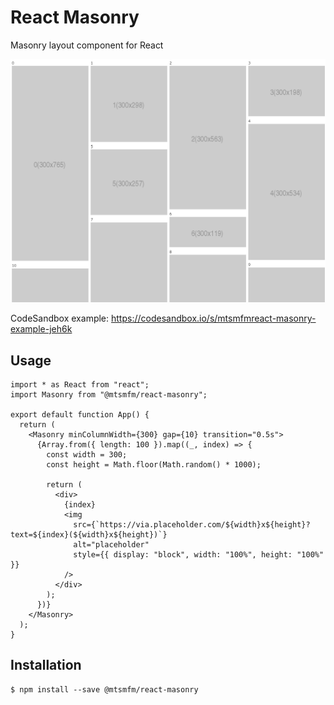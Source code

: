# React Masonry

Masonry layout component for React

![demo](demo.png)

CodeSandbox example:
https://codesandbox.io/s/mtsmfmreact-masonry-example-jeh6k

## Usage

```tsx
import * as React from "react";
import Masonry from "@mtsmfm/react-masonry";

export default function App() {
  return (
    <Masonry minColumnWidth={300} gap={10} transition="0.5s">
      {Array.from({ length: 100 }).map((_, index) => {
        const width = 300;
        const height = Math.floor(Math.random() * 1000);

        return (
          <div>
            {index}
            <img
              src={`https://via.placeholder.com/${width}x${height}?text=${index}(${width}x${height})`}
              alt="placeholder"
              style={{ display: "block", width: "100%", height: "100%" }}
            />
          </div>
        );
      })}
    </Masonry>
  );
}
```

## Installation

```
$ npm install --save @mtsmfm/react-masonry
```
